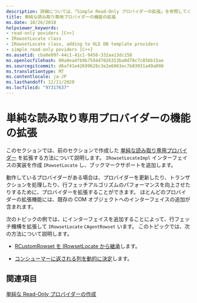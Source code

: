 ```yaml
---
description: 詳細については、「Simple Read-Only プロバイダーの拡張」を参照してください。
title: 単純な読み取り専用プロバイダーの機能の拡張
ms.date: 10/26/2018
helpviewer_keywords:
- read-only poviders [C++]
- IRowsetLocate class
- IRowsetLocate class, adding to OLE DB template providers
- simple read-only poviders [C++]
ms.assetid: cba0e09f-44c1-41c1-9456-332aa13dc158
ms.openlocfilehash: 00a0ea4fb9b759447026353ba0d78c7c856b15ae
ms.sourcegitcommit: d6af41e42699628c3e2e6063ec7b03931a49a098
ms.translationtype: MT
ms.contentlocale: ja-JP
ms.lasthandoff: 12/11/2020
ms.locfileid: "97317637"
---
```

# <a name="enhancing-the-simple-read-only-provider"></a>単純な読み取り専用プロバイダーの機能の拡張

このセクションでは、前のセクションで作成した [単純な読み取り専用プロバイダー](../../data/oledb/implementing-the-simple-read-only-provider.md) を拡張する方法について説明します。 `IRowsetLocateImpl` インターフェイスの実装を作成 `IRowsetLocate` し、ブックマークサポートを追加します。

動作しているプロバイダーがある場合は、プロバイダーを更新したり、トランザクションを処理したり、行フェッチアルゴリズムのパフォーマンスを向上させたりするために、プロバイダーを拡張することができます。 ほとんどのプロバイダーの拡張機能には、既存の COM オブジェクトへのインターフェイスの追加が含まれます。

次のトピックの例では、にインターフェイスを追加することによって、行フェッチ機構を拡張して `IRowsetLocate` `CAgentRowset` います。 このトピックでは、次の方法について説明します。

- [RCustomRowset を IRowsetLocate から継承](../../data/oledb/modifying-the-inheritance-of-rmyproviderrowset.md)します。

- [コンシューマーに返される列を動的に決定](../../data/oledb/dynamically-determining-columns-returned-to-the-consumer.md)します。

## <a name="see-also"></a>関連項目

[単純な Read-Only プロバイダーの作成](../../data/oledb/creating-a-simple-read-only-provider.md)<br/>
